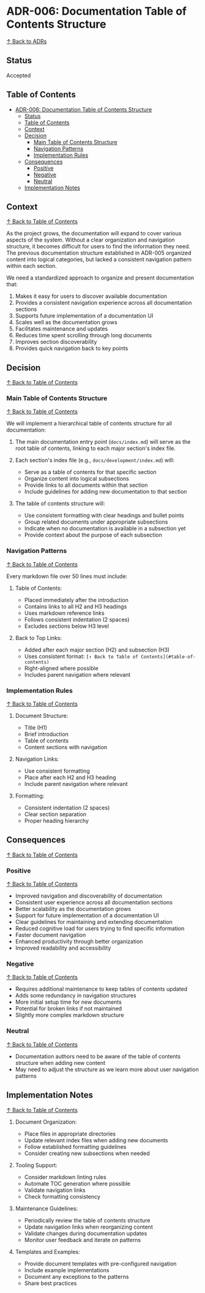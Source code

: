 # ADR-006: Documentation Table of Contents Structure

[↑ Back to ADRs](./index.md)

## Status

Accepted

## Table of Contents

- [ADR-006: Documentation Table of Contents Structure](#adr-006-documentation-table-of-contents-structure)
  - [Status](#status)
  - [Table of Contents](#table-of-contents)
  - [Context](#context)
  - [Decision](#decision)
    - [Main Table of Contents Structure](#main-table-of-contents-structure)
    - [Navigation Patterns](#navigation-patterns)
    - [Implementation Rules](#implementation-rules)
  - [Consequences](#consequences)
    - [Positive](#positive)
    - [Negative](#negative)
    - [Neutral](#neutral)
  - [Implementation Notes](#implementation-notes)

## Context

[↑ Back to Table of Contents](#table-of-contents)

As the project grows, the documentation will expand to cover various aspects of the system. Without a clear organization and navigation structure, it becomes difficult for users to find the information they need. The previous documentation structure established in ADR-005 organized content into logical categories, but lacked a consistent navigation pattern within each section.

We need a standardized approach to organize and present documentation that:

1. Makes it easy for users to discover available documentation
2. Provides a consistent navigation experience across all documentation sections
3. Supports future implementation of a documentation UI
4. Scales well as the documentation grows
5. Facilitates maintenance and updates
6. Reduces time spent scrolling through long documents
7. Improves section discoverability
8. Provides quick navigation back to key points

## Decision

[↑ Back to Table of Contents](#table-of-contents)

### Main Table of Contents Structure

[↑ Back to Table of Contents](#table-of-contents)

We will implement a hierarchical table of contents structure for all documentation:

1. The main documentation entry point (`docs/index.md`) will serve as the root table of contents, linking to each major section's index file.

2. Each section's index file (e.g., `docs/development/index.md`) will:
   - Serve as a table of contents for that specific section
   - Organize content into logical subsections
   - Provide links to all documents within that section
   - Include guidelines for adding new documentation to that section

3. The table of contents structure will:
   - Use consistent formatting with clear headings and bullet points
   - Group related documents under appropriate subsections
   - Indicate when no documentation is available in a subsection yet
   - Provide context about the purpose of each subsection

### Navigation Patterns

[↑ Back to Table of Contents](#table-of-contents)

Every markdown file over 50 lines must include:

1. Table of Contents:
   - Placed immediately after the introduction
   - Contains links to all H2 and H3 headings
   - Uses markdown reference links
   - Follows consistent indentation (2 spaces)
   - Excludes sections below H3 level

2. Back to Top Links:
   - Added after each major section (H2) and subsection (H3)
   - Uses consistent format: `[↑ Back to Table of Contents](#table-of-contents)`
   - Right-aligned where possible
   - Includes parent navigation where relevant

### Implementation Rules

[↑ Back to Table of Contents](#table-of-contents)

1. Document Structure:
   - Title (H1)
   - Brief introduction
   - Table of contents
   - Content sections with navigation

2. Navigation Links:
   - Use consistent formatting
   - Place after each H2 and H3 heading
   - Include parent navigation where relevant

3. Formatting:
   - Consistent indentation (2 spaces)
   - Clear section separation
   - Proper heading hierarchy

## Consequences

[↑ Back to Table of Contents](#table-of-contents)

### Positive

[↑ Back to Table of Contents](#table-of-contents)

- Improved navigation and discoverability of documentation
- Consistent user experience across all documentation sections
- Better scalability as the documentation grows
- Support for future implementation of a documentation UI
- Clear guidelines for maintaining and extending documentation
- Reduced cognitive load for users trying to find specific information
- Faster document navigation
- Enhanced productivity through better organization
- Improved readability and accessibility

### Negative

[↑ Back to Table of Contents](#table-of-contents)

- Requires additional maintenance to keep tables of contents updated
- Adds some redundancy in navigation structures
- More initial setup time for new documents
- Potential for broken links if not maintained
- Slightly more complex markdown structure

### Neutral

[↑ Back to Table of Contents](#table-of-contents)

- Documentation authors need to be aware of the table of contents structure when adding new content
- May need to adjust the structure as we learn more about user navigation patterns

## Implementation Notes

[↑ Back to Table of Contents](#table-of-contents)

1. Document Organization:
   - Place files in appropriate directories
   - Update relevant index files when adding new documents
   - Follow established formatting guidelines
   - Consider creating new subsections when needed

2. Tooling Support:
   - Consider markdown linting rules
   - Automate TOC generation where possible
   - Validate navigation links
   - Check formatting consistency

3. Maintenance Guidelines:
   - Periodically review the table of contents structure
   - Update navigation links when reorganizing content
   - Validate changes during documentation updates
   - Monitor user feedback and iterate on patterns

4. Templates and Examples:
   - Provide document templates with pre-configured navigation
   - Include example implementations
   - Document any exceptions to the patterns
   - Share best practices
